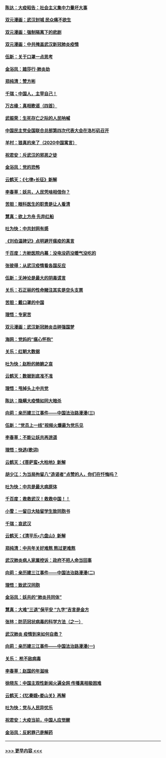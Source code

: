 #### [陈达：大疫昭告：社会主义集中力量坏大事](../pages/nsc993/n11859419.md?t=02120411) 
#### [双元漫画：武汉封城 民众痛不欲生](../pages/nsc993/n11859287.md?t=02120411) 
#### [双元漫画：强制隔离下的悲剧](../pages/nsc993/n11859244.md?t=02120411) 
#### [双元漫画：中共掩盖武汉新冠肺炎疫情](../pages/nsc993/n11858249.md?t=02120411) 
#### [伍新：关于口罩一点思考](../pages/nsc993/n11859195.md?t=02120411) 
#### [金浴凤：踏莎行‧肺炎劫](../pages/nsc993/n11858227.md?t=02120411) 
#### [郑纯清：赞方彬](../pages/nsc993/n11856803.md?t=02120411) 
#### [千瑞；中国人，主宰自己！](../pages/nsc993/n11856793.md?t=02120411) 
#### [万古缘：真相歌谣（四首）](../pages/nsc993/n11856263.md?t=02120411) 
#### [武振荣：生死存亡之际的人民呐喊](../pages/nsc993/n11856256.md?t=02120411) 
#### [中国民主党全国联合总部第四次代表大会在洛杉矶召开](../pages/nsc993/n11856344.md?t=02120411) 
#### [羊村：狼真的来了（2020中国寓言）](../pages/nsc993/n11856229.md?t=02120411) 
#### [祝君安：斥武汉的邪恶之徒](../pages/nsc993/n11855861.md?t=02120411) 
#### [金浴凤：党的恐怖](../pages/nsc993/n11855849.md?t=02120411) 
#### [云鹤天：《七律▪长征》新解](../pages/nsc993/n11855479.md?t=02120411) 
#### [李春草：妖共，人民凭啥相信你？](../pages/nsc993/n11855196.md?t=02120411) 
#### [苦胆：眼科医生的职责是让人看清](../pages/nsc993/n11853840.md?t=02120411) 
#### [慧真：欲上方舟 先弃红船](../pages/nsc993/n11853483.md?t=02120411) 
#### [吐为快：中共封网有感](../pages/nsc993/n11852575.md?t=02120411) 
#### [《刘伯温碑记》点明避开瘟疫的真言](../pages/nsc993/n11852128.md?t=02120411) 
#### [千百度：方舱医院内幕：没电没药没暖气没吃的](../pages/nsc993/n11850211.md?t=02120411) 
#### [张彼得：从武汉疫情看各国反应](../pages/nsc993/n11850102.md?t=02120411) 
#### [伍新：无神论是最大的阴毒谎言](../pages/nsc993/n11846129.md?t=02120411) 
#### [关乐：石正丽的性命赌注其实是空头支票](../pages/nsc993/n11846109.md?t=02120411) 
#### [苦胆：戴口罩的中国](../pages/nsc993/n11845576.md?t=02120411) 
#### [理悟：专家苦](../pages/nsc993/n11845564.md?t=02120411) 
#### [双元漫画：武汉新冠肺炎击碎强国梦](../pages/nsc993/n11843320.md?t=02120411) 
#### [海网：党妈的“瘟心怀抱”](../pages/nsc993/n11840740.md?t=02120411) 
#### [关乐：红朝大数据](../pages/nsc993/n11840675.md?t=02120411) 
#### [吐为快：赵粉的肺腑之哀](../pages/nsc993/n11840618.md?t=02120411) 
#### [云鹤天：数据到底准不准](../pages/nsc993/n11840325.md?t=02120411) 
#### [理悟：甩掉头上中共党](../pages/nsc993/n11838826.md?t=02120411) 
#### [陈达：隐瞒大疫情如同大暗杀](../pages/nsc993/n11838771.md?t=02120411) 
#### [向莉：亲历建三江事件——中国法治路漫漫(三)](../pages/nsc993/n11831825.md?t=02120411) 
#### [伍新：“党员上一线”视频火爆最为党乐见](../pages/nsc993/n11838200.md?t=02120411) 
#### [李春草：不能让妖共再逍遥](../pages/nsc993/n11838102.md?t=02120411) 
#### [理悟：快逃(歌词)](../pages/nsc993/n11838083.md?t=02120411) 
#### [云鹤天：《菩萨蛮▪大柏地》新解](../pages/nsc993/n11838059.md?t=02120411) 
#### [胡少江：为当局拘留八“造谣者”点赞的人，你们在忏悔吗？](../pages/nsc993/n11836801.md?t=02120411) 
#### [吐为快：中共是最大病原体](../pages/nsc993/n11836748.md?t=02120411) 
#### [千百度：救救武汉！救救中国！！](../pages/nsc993/n11836145.md?t=02120411) 
#### [小雪：一留日大陆留学生致同胞书](../pages/nsc993/n11834624.md?t=02120411) 
#### [千瑞：哀武汉](../pages/nsc993/n11833647.md?t=02120411) 
#### [云鹤天：《清平乐▪六盘山》新解](../pages/nsc993/n11833611.md?t=02120411) 
#### [郑纯清：中共年关好难熬 熬过更难熬](../pages/nsc993/n11833489.md?t=02120411) 
#### [武汉肺炎病人家属控诉：政府不把人命当回事](../pages/nsc993/n11833205.md?t=02120411) 
#### [向莉：亲历建三江事件——中国法治路漫漫(二)](../pages/nsc993/n11829102.md?t=02120411) 
#### [理悟：致武汉同胞](../pages/nsc993/n11831522.md?t=02120411) 
#### [金浴凤：妖共的“肺炎共同体”](../pages/nsc993/n11829448.md?t=02120411) 
#### [慧真：大难“三退”保平安 “九字”吉言是金方](../pages/nsc993/n11829501.md?t=02120411) 
#### [张林：防范冠状病毒的科学方法（之一）](../pages/nsc993/n11828618.md?t=02120411) 
#### [武汉肺炎 疫情到来如何自救？](../pages/nsc993/n11827632.md?t=02120411) 
#### [向莉：亲历建三江事件——中国法治路漫漫(一)](../pages/nsc993/n11827190.md?t=02120411) 
#### [关乐： 枪不敌病毒](../pages/nsc993/n11826746.md?t=02120411) 
#### [李春草：赵国的年滋味](../pages/nsc993/n11826321.md?t=02120411) 
#### [徐晓东：中国主观性新闻火遍全网 传播真相极困难](../pages/nsc993/n11826508.md?t=02120411) 
#### [云鹤天：《忆秦娥▪娄山关》再解](../pages/nsc993/n11824682.md?t=02120411) 
#### [吐为快：党与人民异忧乐](../pages/nsc993/n11824660.md?t=02120411) 
#### [祝君安：大疫当前，中国人应觉醒](../pages/nsc993/n11821946.md?t=02120411) 
#### [金浴凤：反躬罪己是解药](../pages/nsc993/n11820280.md?t=02120411) 

----
#### [ >>> 更早内容 <<< ](../indexes/nsc993-earlier.md)
